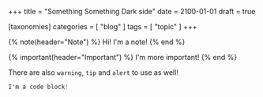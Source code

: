 +++
title = "Something Something Dark side"
date = 2100-01-01
draft = true

[taxonomies]
categories = [ "blog" ]
tags = [ "topic" ]
+++

{% note(header="Note") %}
Hi! I'm a note!
{% end %}

{% important(header="Important") %}
I'm more important!
{% end %}

There are also `warning`, `tip` and `alert` to use as well!

```nix
I'm a code block!
````

